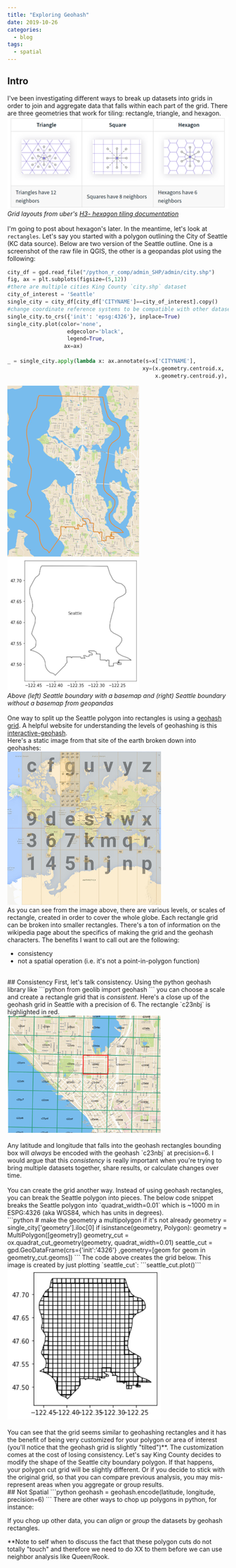 ```yaml
---
title: "Exploring Geohash"
date: 2019-10-26
categories:
  - blog
tags:
  - spatial
---
```

## Intro
I've been investigating different ways to break up datasets into grids in order to join and aggregate data that falls within each part of the grid. There are three geometries that work for tiling: rectangle, triangle, and hexagon.<br/>
![tiling](/assets/images/tiling_uber.PNG)
<em>Grid layouts from uber's [H3- hexagon tiling documentation](https://uber.github.io/h3/#/documentation/overview/use-cases)</em><br/>
<br/>
I'm going to post about hexagon's later. In the meantime, let's look at `rectangles`. Let's say you started with a polygon outlining the City of Seattle (KC data source). Below are two version of the Seattle outline. One is a screenshot of the raw file in QGIS, the other is a geopandas plot using the following:
```python
city_df = gpd.read_file("/python_r_comp/admin_SHP/admin/city.shp")
fig, ax = plt.subplots(figsize=(5,12))
#there are multiple cities King County `city.shp` dataset
city_of_interest = 'Seattle'
single_city = city_df[city_df['CITYNAME']==city_of_interest].copy()
#change coordinate reference systems to be compatible with other datasets
single_city.to_crs({'init': 'epsg:4326'}, inplace=True)
single_city.plot(color='none', 
                   edgecolor='black', 
                   legend=True,
                  ax=ax)

_ = single_city.apply(lambda x: ax.annotate(s=x['CITYNAME'], 
                                           xy=(x.geometry.centroid.x, 
                                               x.geometry.centroid.y), ha='center'),axis=1)
```
![w_basemap](/assets/images/seattle_boundary_w_basemap.PNG) ![wo_basemap](/assets/images/seattle_boundary_no_basemap.PNG)
<br/>
<em>Above (left) Seattle boundary with a basemap and (right) Seattle boundary without a basemap from geopandas</em>
<br/>
<br/>
One way to split up the Seattle polygon into rectangles is using a [geohash grid](https://en.wikipedia.org/wiki/Geohash). A helpful website for understanding the levels of geohashing is this [interactive-geohash](https://www.movable-type.co.uk/scripts/geohash.html).
<br/>
Here's a static image from that site of the earth broken down into geohashes: <br />
<img src="/assets/images/geohash.jpg" width="350"><br/>
As you can see from the image above, there are various levels, or scales of rectangle, created in order to cover the whole globe. Each rectangle grid can be broken into smaller rectangles. There's a ton of information on the wikipedia page about the specifics of making the grid and the geohash characters. The benefits I want to call out are the following:
<ul>
<li>consistency</li>
<li>not a spatial operation (i.e. it's not a point-in-polygon function)</li>
</ul>
<br/>
## Consistency
First, let's talk consistency. Using the python geohash library like 
```python
from geolib import geohash
``` 
you can choose a scale and create a rectangle grid that is <em>consistent</em>. Here's a close up of the geohash grid in Seattle with a precision of 6. The rectangle `c23nbj` is highlighted in red.
<br/>
<img src="/assets/images/seattle_geohash_zoom_in.PNG" width="350"><br/>
<br/>
Any latitude and longitude that falls into the geohash rectangles bounding box will <em>always</em> be encoded with the geohash `c23nbj` at precision=6. I would argue that this <em>consistency</em> is really important when you're trying to bring multiple datasets together, share results, or calculate changes over time.<br/>
<br/>
You can create the grid another way. Instead of using geohash rectangles, you can break the Seattle polygon into pieces. The below code snippet breaks the Seattle polygon into `quadrat_width=0.01` which is ~1000 m in ESPG:4326 (aka WGS84, which has units in degrees).
<br/>
```python
# make the geometry a multipolygon if it's not already
geometry = single_city['geometry'].iloc[0]
if isinstance(geometry, Polygon):
  geometry = MultiPolygon([geometry])
geometry_cut = ox.quadrat_cut_geometry(geometry, quadrat_width=0.01)
seattle_cut = gpd.GeoDataFrame(crs={'init':'4326'}
                 ,geometry=[geom for geom in geometry_cut.geoms])
```
The code above creates the grid below. This image is created by just plotting `seattle_cut`: ```seattle_cut.plot()```
<br/>
<img src="/assets/images/polygon_cut_grid.png" width="350"><br/>
<br/>
You can see that the grid seems similar to geohashing rectangles and it has the benefit of being very customized for your polygon or area of interest (you'll notice that the geohash grid is slightly "tilted")**. The customization comes at the cost of losing consistency. Let's say King County decides to modify the shape of the Seattle city boundary polygon. If that happens, your polygon cut grid will be slightly different. Or if you decide to stick with the original grid, so that you can compare previous analysis, you may mis-represent areas when you aggregate or group results.<br/>
## Not Spatial
```python
geohash = geohash.encode(latitude, longitude, precision=6)
```
There are other ways to chop up polygons in python, for instance:


If you chop up other data, you can <em>align</em> or <em>group</em> the datasets by geohash rectangles.   


**Note to self when to discuss the fact that these polygon cuts do not totally "touch" and therefore we need to do XX to them before we can use neighbor analysis like Queen/Rook.